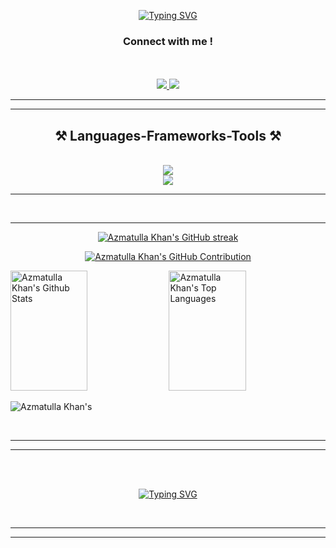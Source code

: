 <!--
<h2 align="center">
  Welcome to Al Siam World!
  <img src="https://media.giphy.com/media/hvRJCLFzcasrR4ia7z/giphy.gif" width="28">
</h2>
-->

<!--
<p align="center">
  <a href="https://github.com/AzmatullaKhan"><img src="https://readme-typing-svg.herokuapp.com/?lines=Self%20Taught%20Programmer;Front%20End%20Developer;1.5%2B%20years%20of%20coding%20experience;Always%20learning%20new%20things&center=true&width=380&height=45"></a>
</p>

 -->

<div align="center">


[![Typing SVG](https://readme-typing-svg.herokuapp.com?font=Cascadia+code&pause=500&center=true&vCenter=true&random=false&width=435&lines=Hey!;Azmatulla+here+👋;Have+a+good+day)](https://git.io/typing-svg)

</div>

<h3 align="center">Connect with me !</h3>

<br/>

<br/>
 
<div align="center"> 
  <a href="mailto:azmatpersonal@gmail.com">
    <img src="https://img.shields.io/badge/Gmail-333333?style=for-the-badge&logo=gmail&logoColor=red" />
  </a>
  <a href="https://linkedin.com/in/azmatulla-khan-259338246" target="_blank">
    <img src="https://img.shields.io/badge/LinkedIn-0077B5?style=for-the-badge&logo=linkedin&logoColor=white" target="_blank" />
  </a>
</div>

 <hr/>
 <hr/>


<h2 align="center">⚒️ Languages-Frameworks-Tools ⚒️</h2>
<br/>
<div align="center">
    <img src="https://skillicons.dev/icons?i=react,mui,html,css,javascript,python,vscode,github" /><br>
    <img src="https://skillicons.dev/icons?i=tailwind,git,nodejs,express,mongodb,c,java,postgres,next" /><br>
</div>


<hr/>
<br/>
<hr/>


<p align="center">
  <a href="https://github.com/AzmatullaKhan">
    <img src="https://github-readme-streak-stats.herokuapp.com/?user=AzmatullaKhan&theme=radical&border=7F3FBF&background=0D1117" alt="Azmatulla Khan's GitHub streak"/>
  </a>
</p>

<p align="center">
  <a href="https://github.com/AzmatullaKhan">
    <img src="https://github-profile-summary-cards.vercel.app/api/cards/profile-details?username=AzmatullaKhan&theme=radical" alt="Azmatulla Khan's GitHub Contribution"/>
  </a>
</p>

<a> 
    <a href="https://github.com/AzmatullaKhan"><img alt="Azmatulla Khan's Github Stats" src="https://denvercoder1-github-readme-stats.vercel.app/api?username=AzmatullaKhan&show_icons=true&count_private=true&theme=react&border_color=7F3FBF&bg_color=0D1117&title_color=F85D7F&icon_color=F8D866" height="192px" width="49.5%"/></a>
  <a href="https://github.com/AzmatullaKhan"><img alt="Azmatulla Khan's Top Languages" src="https://denvercoder1-github-readme-stats.vercel.app/api/top-langs/?username=AzmatullaKhan&langs_count=8&layout=compact&theme=react&border_color=7F3FBF&bg_color=0D1117&title_color=F85D7F&icon_color=F8D866" height="192px" width="49.5%"/></a>
  <br/>
</a>


![Azmatulla Khan's](https://github-readme-activity-graph.vercel.app/graph?username=AzmatullaKhan&custom_title=AzmatullaKhan's%20GitHub%20Activity%20Graph&bg_color=0D1117&color=7F3FBF&line=7F3FBF&point=7F3FBF&area_color=FFFFFF&title_color=FFFFFF&area=true)


<br/>
<hr>
<hr/>
<br/>
<br/>


<div align="center">

[![Typing SVG](https://readme-typing-svg.herokuapp.com?font=Cascadia+code&pause=500&center=true&vCenter=true&random=false&width=435&lines=Thanks+for+your+time+🩵)](https://git.io/typing-svg)

</div>

<br/>
<hr>
<hr/>
<br/>
<br/>
